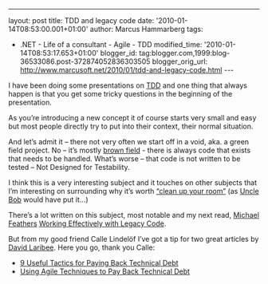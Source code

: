 ---
layout: post
title: TDD and legacy code
date: '2010-01-14T08:53:00.001+01:00'
author: Marcus Hammarberg
tags:
  - .NET -
Life of a consultant - Agile - TDD
modified_time: '2010-01-14T08:53:17.653+01:00'
blogger_id: tag:blogger.com,1999:blog-36533086.post-372874052836303505
blogger_orig_url: http://www.marcusoft.net/2010/01/tdd-and-legacy-code.html ---

I have been doing some presentations on
<a href="http://en.wikipedia.org/wiki/Test-driven_development"
target="_blank">TDD</a> and one thing that always happen is that you get
some tricky questions in the beginning of the presentation.

As you’re introducing a new concept it of course starts very small and
easy but most people directly try to put into their context, their
normal situation.

And let’s admit it – there not very often we start off in a void, aka. a
green field project. No – it’s mostly <a
href="http://igloocoder.com/archive/2007/12/23/what-is-brownfield.aspx"
target="_blank">brown field</a> - there is always code that exists that
needs to be handled. What’s worse – that code is not written to be
tested – Not Designed for Testability.

I think this is a very interesting subject and it touches on other
subjects that I’m interesting on surrounding why it’s worth <a
href="http://www.hanselman.com/blog/HanselminutesPodcast145SOLIDPrinciplesWithUncleBobRobertCMartin.aspx"
target="_blank">“clean up your room”</a> (as <a
href="http://blog.objectmentor.com/articles/category/uncle-bobs-blatherings"
target="_blank">Uncle Bob</a> would have put it…)

There’s a lot written on this subject, most notable and my next read,
<a href="http://www.michaelfeathers.com/" target="_blank">Michael
Feathers</a> <a href="http://my.safaribooksonline.com/0131177052"
target="_blank">Working Effectively with Legacy Code</a>.

But from my good friend Calle Lindelöf I’ve got a tip for two great
articles by <a
href="http://msdn.microsoft.com/en-us/magazine/ee532098.aspx?sdmr=DavidLaribee&amp;sdmi=authors"
target="_blank">David Laribee</a>. Here you go, thank you Calle:

-   <a href="http://msdn.microsoft.com/sv-se/magazine/ee335722(en-us).aspx"
    target="_blank">9 Useful Tactics for Paying Back Technical Debt</a>
-   <a href="http://msdn.microsoft.com/en-us/magazine/ee819135.aspx"
    target="_blank">Using Agile Techniques to Pay Back Technical Debt</a>
